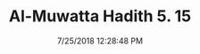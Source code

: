 ---
title        : "Al-Muwatta Hadith 5. 15"
date         : 7/25/2018 12:28:48 PM
draft        : false
type         : "hadith"
layout       : "hadith"
BookCode     : "AMH"
VolumeNumber : "5"
HadithNumber : "15"
categories  :  ["Prayer, Friday (Jumua) - The Imam's Stopping Off in a Town on the Day of Jumua"]
---